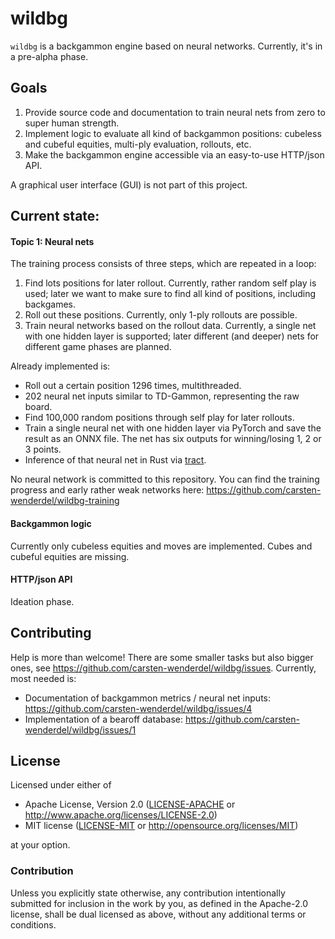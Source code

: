 # wildbg

`wildbg` is a backgammon engine based on neural networks. Currently, it's in a pre-alpha phase.

## Goals

1. Provide source code and documentation to train neural nets from zero to super human strength.
2. Implement logic to evaluate all kind of backgammon positions: cubeless and cubeful equities, multi-ply evaluation, rollouts, etc.
3. Make the backgammon engine accessible via an easy-to-use HTTP/json API.

A graphical user interface (GUI) is not part of this project.

## Current state:

#### Topic 1: Neural nets

The training process consists of three steps, which are repeated in a loop:
1. Find lots positions for later rollout. Currently, rather random self play is used; later we want to make sure to find all kind of positions, including backgames.
2. Roll out these positions. Currently, only 1-ply rollouts are possible.
3. Train neural networks based on the rollout data. Currently, a single net with one hidden layer is supported; later different (and deeper) nets for different game phases are planned.

Already implemented is:
* Roll out a certain position 1296 times, multithreaded.
* 202 neural net inputs similar to TD-Gammon, representing the raw board.
* Find 100,000 random positions through self play for later rollouts.
* Train a single neural net with one hidden layer via PyTorch and save the result as an ONNX file. The net has six outputs for winning/losing 1, 2 or 3 points.
* Inference of that neural net in Rust via [tract](https://github.com/sonos/tract).

No neural network is committed to this repository.  You can find the training progress and early rather weak networks here: https://github.com/carsten-wenderdel/wildbg-training

#### Backgammon logic
Currently only cubeless equities and moves are implemented. Cubes and cubeful equities are missing.

#### HTTP/json API
Ideation phase.

## Contributing

Help is more than welcome! There are some smaller tasks but also bigger ones, see https://github.com/carsten-wenderdel/wildbg/issues.
Currently, most needed is:
- Documentation of backgammon metrics / neural net inputs: https://github.com/carsten-wenderdel/wildbg/issues/4
- Implementation of a bearoff database: https://github.com/carsten-wenderdel/wildbg/issues/1

## License

Licensed under either of

* Apache License, Version 2.0
  ([LICENSE-APACHE](LICENSE-APACHE) or http://www.apache.org/licenses/LICENSE-2.0)
* MIT license
  ([LICENSE-MIT](LICENSE-MIT) or http://opensource.org/licenses/MIT)

at your option.

### Contribution

Unless you explicitly state otherwise, any contribution intentionally submitted
for inclusion in the work by you, as defined in the Apache-2.0 license, shall be
dual licensed as above, without any additional terms or conditions.
